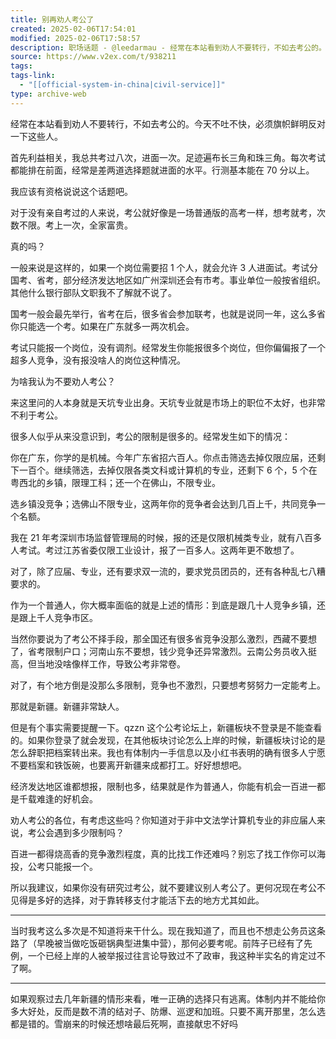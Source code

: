 ```yaml
---
title: 别再劝人考公了
created: 2025-02-06T17:54:01
modified: 2025-02-06T17:58:57
description: 职场话题 - @leedarmau - 经常在本站看到劝人不要转行，不如去考公的。今天不吐不快，必须旗帜鲜明反对一下这些人。首先利益相关，我总共考过八次，进面一次。足迹遍布长三角和珠三角。每次考试都能排在前面，经常是差两道选择题就进
source: https://www.v2ex.com/t/938211
tags: 
tags-link:
  - "[[official-system-in-china|civil-service]]"
type: archive-web
---
```


经常在本站看到劝人不要转行，不如去考公的。今天不吐不快，必须旗帜鲜明反对一下这些人。

首先利益相关，我总共考过八次，进面一次。足迹遍布长三角和珠三角。每次考试都能排在前面，经常是差两道选择题就进面的水平。行测基本能在 70 分以上。

我应该有资格说说这个话题吧。

对于没有亲自考过的人来说，考公就好像是一场普通版的高考一样，想考就考，次数不限。考上一次，全家富贵。

真的吗？

一般来说是这样的，如果一个岗位需要招 1 个人，就会允许 3 人进面试。考试分国考、省考，部分经济发达地区如广州深圳还会有市考。事业单位一般按省组织。其他什么银行部队文职我不了解就不说了。

国考一般会最先举行，省考在后，很多省会参加联考，也就是说同一年，这么多省你只能选一个考。如果在广东就多一两次机会。

考试只能报一个岗位，没有调剂。经常发生你能报很多个岗位，但你偏偏报了一个超多人竞争，没有报没啥人的岗位这种情况。

为啥我认为不要劝人考公？

来这里问的人本身就是天坑专业出身。天坑专业就是市场上的职位不太好，也非常不利于考公。

很多人似乎从来没意识到，考公的限制是很多的。经常发生如下的情况：

你在广东，你学的是机械。今年广东省招六百人。你点击筛选去掉仅限应届，还剩下一百个。继续筛选，去掉仅限各类文科或计算机的专业，还剩下 6 个，5 个在粤西北的乡镇，限理工科；还一个在佛山，不限专业。

选乡镇没竞争；选佛山不限专业，这两年你的竞争者会达到几百上千，共同竞争一个名额。

我在 21 年考深圳市场监督管理局的时候，报的还是仅限机械类专业，就有八百多人考试。考过江苏省委仅限工业设计，报了一百多人。这两年更不敢想了。

对了，除了应届、专业，还有要求双一流的，要求党员团员的，还有各种乱七八糟要求的。

作为一个普通人，你大概率面临的就是上述的情形：到底是跟几十人竞争乡镇，还是跟上千人竞争市区。

当然你要说为了考公不择手段，那全国还有很多省竞争没那么激烈，西藏不要想了，省考限制户口；河南山东不要想，钱少竞争还异常激烈。云南公务员收入挺高，但当地没啥像样工作，导致公考非常卷。

对了，有个地方倒是没那么多限制，竞争也不激烈，只要想考努努力一定能考上。

那就是新疆。新疆非常缺人。

但是有个事实需要提醒一下。qzzn 这个公考论坛上，新疆板块不登录是不能查看的。如果你登录了就会发现，在其他板块讨论怎么上岸的时候，新疆板块讨论的是怎么辞职把档案转出来。我也有体制内一手信息以及小红书表明的确有很多人宁愿不要档案和铁饭碗，也要离开新疆来成都打工。好好想想吧。

经济发达地区谁都想报，限制也多，结果就是作为普通人，你能有机会一百进一都是千载难逢的好机会。

劝人考公的各位，有考虑这些吗？你知道对于非中文法学计算机专业的非应届人来说，考公会遇到多少限制吗？

百进一都得烧高香的竞争激烈程度，真的比找工作还难吗？别忘了找工作你可以海投，公考只能报一个。

所以我建议，如果你没有研究过考公，就不要建议别人考公了。更何况现在考公不见得是多好的选择，对于靠转移支付才能活下去的地方尤其如此。

---

当时我考这么多次是不知道将来干什么。现在我知道了，而且也不想走公务员这条路了（早晚被当做吃饭砸锅典型进集中营），那何必要考呢。前阵子已经有了先例，一个已经上岸的人被举报过往言论导致过不了政审，我这种半实名的肯定过不了啊。

---

如果观察过去几年新疆的情形来看，唯一正确的选择只有逃离。体制内并不能给你多大好处，反而是数不清的结对子、防爆、巡逻和加班。只要不离开那里，怎么选都是错的。雪崩来的时候还想啥最后死啊，直接献忠不好吗
